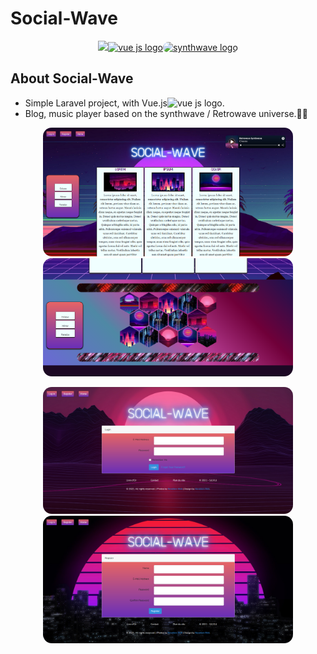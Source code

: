 <h1>Social-Wave</h1>

<p align="center"><a href="https://laravel.com" target="_blank"><img src="https://raw.githubusercontent.com/laravel/art/master/logo-lockup/5%20SVG/2%20CMYK/1%20Full%20Color/laravel-logolockup-cmyk-red.svg" width="400"><img src="https://fr.vuejs.org/images/logo.png" width="100" alt="vue js logo"><img style="border-radius: 1em" src="https://emojis.slackmojis.com/emojis/images/1585999766/8497/synthwave.gif?1585999766" alt="synthwave logo"></a></p>


## About Social-Wave

- Simple Laravel project, with Vue.js<img src="https://fr.vuejs.org/images/logo.png" width="20" alt="vue js logo">.
- Blog, music player based on the synthwave / Retrowave universe.🌠🌌


<p align="center">
    <img style="border-radius: 1em" src="https://github.com/Fabuzac/Social-wave/blob/main/public/images/git/git01.PNG" width="400">
    <img style="border-radius: 1em" src="https://github.com/Fabuzac/Social-wave/blob/main/public/images/git/git02.PNG" width="400">
</p>
<p align="center">
    <img style="border-radius: 1em" src="https://github.com/Fabuzac/Social-wave/blob/main/public/images/git/git03.PNG" width="400">
    <img style="border-radius: 1em" src="https://github.com/Fabuzac/Social-wave/blob/main/public/images/git/git04.PNG" width="400">
</p>
